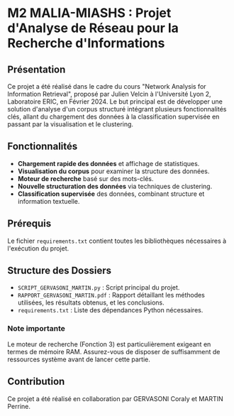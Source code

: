 # M2 MALIA-MIASHS : Projet d'Analyse de Réseau pour la Recherche d'Informations

## Présentation

Ce projet a été réalisé dans le cadre du cours "Network Analysis for Information Retrieval", proposé par Julien Velcin à l'Université Lyon 2, Laboratoire ERIC, en Février 2024. Le but principal est de développer une solution d'analyse d'un corpus structuré intégrant plusieurs fonctionnalités clés, allant du chargement des données à la classification supervisée en passant par la visualisation et le clustering.

## Fonctionnalités

- **Chargement rapide des données** et affichage de statistiques.
- **Visualisation du corpus** pour examiner la structure des données.
- **Moteur de recherche** basé sur des mots-clés.
- **Nouvelle structuration des données** via techniques de clustering.
- **Classification supervisée** des données, combinant structure et information textuelle.

## Prérequis

Le fichier `requirements.txt` contient toutes les bibliothèques nécessaires à l'exécution du projet.

## Structure des Dossiers

- `SCRIPT_GERVASONI_MARTIN.py` : Script principal du projet.
- `RAPPORT_GERVASONI_MARTIN.pdf` : Rapport détaillant les méthodes utilisées, les résultats obtenus, et les conclusions.
- `requirements.txt` : Liste des dépendances Python nécessaires.

### Note importante

Le moteur de recherche (Fonction 3) est particulièrement exigeant en termes de mémoire RAM. Assurez-vous de disposer de suffisamment de ressources système avant de lancer cette partie.

## Contribution

Ce projet a été réalisé en collaboration par GERVASONI Coraly et MARTIN Perrine. 
